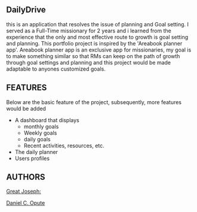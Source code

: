 ## DailyDrive

this is an application that resolves the issue of planning and Goal setting. I served as a Full-Time missionary for 2 years and i learned from the experience that the only and most effective route to growth is goal setting and planning. This portfolio project is inspired by the 'Areabook planner app'. Areabook planner app is an exclusive app for missionaries, my goal is to make something similar so that RMs can keep on the path of growth through goal settings and planning and this project would be made adaptable to anyones customized goals.

## FEATURES
Below are the basic feature of the project, subsequently, more features would be added
* A dashboard that displays
    * monthly goals
    * Weekly goals
    * daily goals
    * Recent activities, resources, etc.
* The daily planner
* Users profiles

## AUTHORS
[Great Joseph:](https://x.com/De_GreatJoe)

[Daniel C. Opute](https://github.com/danisms)